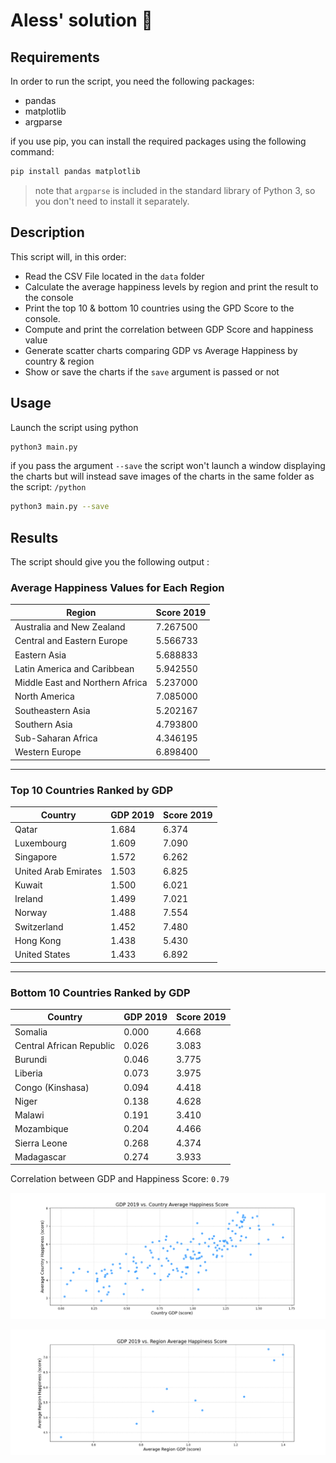# Aless' solution 🫡

## Requirements

In order to run the script, you need the following packages:

- pandas
- matplotlib
- argparse

if you use pip, you can install the required packages using the following command:

```bash
pip install pandas matplotlib 
```

> note that `argparse` is included in the standard library of Python 3, so you don't need to install it separately.

## Description

This script will, in this order:

- Read the CSV File located in the `data` folder
- Calculate the average happiness levels by region and print the result to the console
- Print the top 10 & bottom 10 countries using the GPD Score to the console.
- Compute and print the correlation between GDP Score and happiness value
- Generate scatter charts comparing GDP vs Average Happiness by country & region
- Show or save the charts if the `save` argument is passed or not

## Usage

Launch the script using python

```bash
python3 main.py
```

if you pass the argument `--save` the script won't launch a window displaying the charts but will instead save images of the charts in the same folder as the script: `/python`

```bash
python3 main.py --save
```

## Results

The script should give you the following output :

### Average Happiness Values for Each Region

| Region                          | Score 2019 |
|---------------------------------|------------|
| Australia and New Zealand       | 7.267500   |
| Central and Eastern Europe      | 5.566733   |
| Eastern Asia                    | 5.688833   |
| Latin America and Caribbean     | 5.942550   |
| Middle East and Northern Africa | 5.237000   |
| North America                   | 7.085000   |
| Southeastern Asia               | 5.202167   |
| Southern Asia                   | 4.793800   |
| Sub-Saharan Africa              | 4.346195   |
| Western Europe                  | 6.898400   |

----------------------------------------------------------------------

### Top 10 Countries Ranked by GDP

| Country                | GDP 2019 | Score 2019 |
|------------------------|----------|------------|
| Qatar                 | 1.684    | 6.374      |
| Luxembourg            | 1.609    | 7.090      |
| Singapore             | 1.572    | 6.262      |
| United Arab Emirates  | 1.503    | 6.825      |
| Kuwait                | 1.500    | 6.021      |
| Ireland               | 1.499    | 7.021      |
| Norway                | 1.488    | 7.554      |
| Switzerland           | 1.452    | 7.480      |
| Hong Kong             | 1.438    | 5.430      |
| United States         | 1.433    | 6.892      |

----------------------------------------------------------------------

### Bottom 10 Countries Ranked by GDP

| Country                     | GDP 2019 | Score 2019 |
|-----------------------------|----------|------------|
| Somalia                    | 0.000    | 4.668      |
| Central African Republic   | 0.026    | 3.083      |
| Burundi                    | 0.046    | 3.775      |
| Liberia                    | 0.073    | 3.975      |
| Congo (Kinshasa)           | 0.094    | 4.418      |
| Niger                      | 0.138    | 4.628      |
| Malawi                     | 0.191    | 3.410      |
| Mozambique                 | 0.204    | 4.466      |
| Sierra Leone               | 0.268    | 4.374      |
| Madagascar                 | 0.274    | 3.933      |

Correlation between GDP and Happiness Score: `0.79`

![image of a scatter chart comparing the GDP Score with countries](GDP_vs_Country_Average_Happiness.png)

![image of a scatter chart comparing the GDP Score with regions](GDP_vs_Region_Average_Happiness.png)
